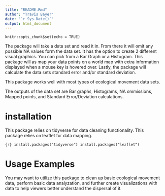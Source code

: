 ```yaml
---
title: "README.Rmd"
author: "Travis Bayer"
date: "`r Sys.Date()`"
output: html_document
---
```

    
       
```{r setup, include=FALSE}
knitr::opts_chunk$set(echo = TRUE)
```

The package will take a data set and read it in. From there it will omit any possible NA values form the data set. It has the option to create 2 different visual graphics. You can pick from a Bar Graph or a Histogram. This package will as map your data points on a world map with extra information displayed when a mouse key is hovered over. Lastly, the package will calculate the data sets standard error and/or standard deviation.

This package works well with most types of ecological movement data sets.

The outputs of the data set are Bar graphs, Histograms, NA ommissions, Mapped points, and Standard Error/Deviation calculations.

# installation

This package relies on tidyverse for data cleaning functionality.
This package relies on leaflet for data mapping.

``{r}
install.packages("tidyverse")
install.packages("leaflet")
``

# Usage Examples

You may want to utilize this package to clean up basic ecological movement data, perform basic data analyzation, and further create visualizations with data to help viewers better understand the dispersal of it.